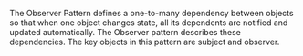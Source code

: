 The Observer Pattern defines a one-to-many dependency between objects so that when one object changes state, all its
dependents
are notified and updated automatically. The Observer pattern describes these dependencies. The key objects in this
pattern are
subject and observer.